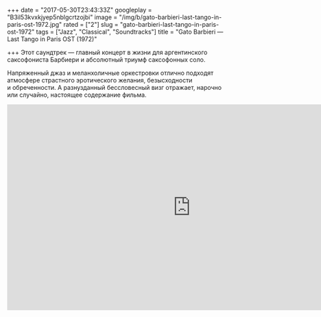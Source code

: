 +++
date = "2017-05-30T23:43:33Z"
googleplay = "B3il53kvxkjyep5nblgcrtzojbi"
image = "/img/b/gato-barbieri-last-tango-in-paris-ost-1972.jpg"
rated = ["2"]
slug = "gato-barbieri-last-tango-in-paris-ost-1972"
tags = ["Jazz", "Classical", "Soundtracks"]
title = "Gato Barbieri — Last Tango in Paris OST (1972)"

+++
Этот саундтрек&nbsp;&mdash; главный концерт в&nbsp;жизни для аргентинского саксофониста Барбиери и&nbsp;абсолютный триумф саксофонных соло. 

Напряженный джаз и&nbsp;меланхоличные оркестровки отлично подходят атмосфере страстного эротического желания, безысходности и&nbsp;обреченности. А&nbsp;разнузданный бессловесный визг отражает, нарочно или случайно, настоящее содержание фильма.

<iframe width="853" height="480" src="https://www.youtube.com/embed/_uQNkFmgyzI?rel=0&amp;showinfo=0" frameborder="0" allowfullscreen></iframe>